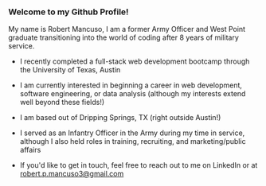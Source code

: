 ### Welcome to my Github Profile!

My name is Robert Mancuso, I am a former Army Officer and West Point graduate transitioning into the world of coding after 8 years of military service.

- I recently completed a full-stack web development bootcamp through the University of Texas, Austin
- I am currently interested in beginning a career in web development, software engineering, or data analysis (although my interests extend well beyond these fields!)
- I am based out of Dripping Springs, TX (right outside Austin!)
- I served as an Infantry Officer in the Army during my time in service, although I also held roles in training, recruiting, and marketing/public affairs

- If you'd like to get in touch, feel free to reach out to me on LinkedIn or at robert.p.mancuso3@gmail.com
